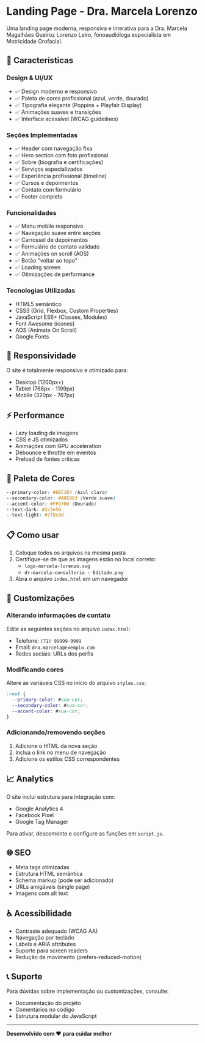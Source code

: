 # Landing Page - Dra. Marcela Lorenzo

Uma landing page moderna, responsiva e interativa para a Dra. Marcela Magalhães Queiroz Lorenzo Leiro, fonoaudióloga especialista em Motricidade Orofacial.

## 🚀 Características

### Design & UI/UX
- ✅ Design moderno e responsivo
- ✅ Paleta de cores profissional (azul, verde, dourado)
- ✅ Tipografia elegante (Poppins + Playfair Display)
- ✅ Animações suaves e transições
- ✅ Interface acessível (WCAG guidelines)

### Seções Implementadas
- ✅ Header com navegação fixa
- ✅ Hero section com foto profissional
- ✅ Sobre (biografia e certificações)
- ✅ Serviços especializados
- ✅ Experiência profissional (timeline)
- ✅ Cursos e depoimentos
- ✅ Contato com formulário
- ✅ Footer completo

### Funcionalidades
- ✅ Menu mobile responsivo
- ✅ Navegação suave entre seções
- ✅ Carrossel de depoimentos
- ✅ Formulário de contato validado
- ✅ Animações on scroll (AOS)
- ✅ Botão "voltar ao topo"
- ✅ Loading screen
- ✅ Otimizações de performance

### Tecnologias Utilizadas
- HTML5 semântico
- CSS3 (Grid, Flexbox, Custom Properties)
- JavaScript ES6+ (Classes, Modules)
- Font Awesome (ícones)
- AOS (Animate On Scroll)
- Google Fonts

## 📱 Responsividade

O site é totalmente responsivo e otimizado para:
- Desktop (1200px+)
- Tablet (768px - 1199px)
- Mobile (320px - 767px)

## ⚡ Performance

- Lazy loading de imagens
- CSS e JS otimizados
- Animações com GPU acceleration
- Debounce e throttle em eventos
- Preload de fontes críticas

## 🎨 Paleta de Cores

```css
--primary-color: #6EC1E4 (Azul claro)
--secondary-color: #A8E063 (Verde suave)
--accent-color: #FFD700 (Dourado)
--text-dark: #2c3e50
--text-light: #7f8c8d
```

## 📋 Como usar

1. Coloque todos os arquivos na mesma pasta
2. Certifique-se de que as imagens estão no local correto:
   - `logo-marcela-lorenzo.svg`
   - `dr-marcela-consultorio - Editado.png`
3. Abra o arquivo `index.html` em um navegador

## 🔧 Customizações

### Alterando informações de contato
Edite as seguintes seções no arquivo `index.html`:
- Telefone: `(71) 99999-9999`
- Email: `dra.marcela@exemplo.com`
- Redes sociais: URLs dos perfis

### Modificando cores
Altere as variáveis CSS no início do arquivo `styles.css`:
```css
:root {
  --primary-color: #sua-cor;
  --secondary-color: #sua-cor;
  --accent-color: #sua-cor;
}
```

### Adicionando/removendo seções
1. Adicione o HTML da nova seção
2. Inclua o link no menu de navegação
3. Adicione os estilos CSS correspondentes

## 📈 Analytics

O site inclui estrutura para integração com:
- Google Analytics 4
- Facebook Pixel
- Google Tag Manager

Para ativar, descomente e configure as funções em `script.js`.

## 🌐 SEO

- Meta tags otimizadas
- Estrutura HTML semântica
- Schema markup (pode ser adicionado)
- URLs amigáveis (single page)
- Imagens com alt text

## ♿ Acessibilidade

- Contraste adequado (WCAG AA)
- Navegação por teclado
- Labels e ARIA attributes
- Suporte para screen readers
- Redução de movimento (prefers-reduced-motion)

## 📞 Suporte

Para dúvidas sobre implementação ou customizações, consulte:
- Documentação do projeto
- Comentários no código
- Estrutura modular do JavaScript

---

**Desenvolvido com ❤️ para cuidar melhor**
